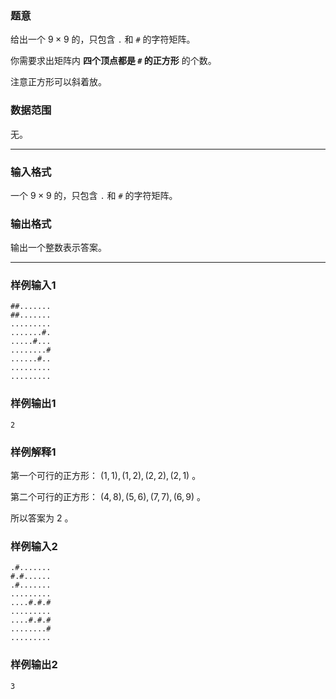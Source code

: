 ### 题意 

给出一个 $9\times 9$ 的，只包含 `.` 和 `#` 的字符矩阵。

你需要求出矩阵内 **四个顶点都是 `#` 的正方形** 的个数。

注意正方形可以斜着放。

### 数据范围

无。

---

### 输入格式

一个 $9\times 9$ 的，只包含 `.` 和 `#` 的字符矩阵。

### 输出格式

输出一个整数表示答案。

---

### 样例输入1

```
##.......
##.......
.........
.......#.
.....#...
........#
......#..
.........
.........
```

### 样例输出1

```
2
```

### 样例解释1

第一个可行的正方形： $(1,1),(1,2),(2,2),(2,1)$ 。

第二个可行的正方形： $(4,8),(5,6),(7,7),(6,9)$ 。

所以答案为 $2$ 。

### 样例输入2

```
.#.......
#.#......
.#.......
.........
....#.#.#
.........
....#.#.#
........#
.........
```

### 样例输出2

```
3
```

